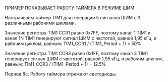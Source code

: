 ПРИМЕР ПОКАЗЫВАЕТ РАБОТУ ТАЙМЕРА В РЕЖИМЕ ШИМ

Настраиваем таймер TIM1 
для генерации 5 сигналов ШИМ с 3 различными рабочими циклами.

Значение регистра TIM1 CCR1 равно 0x7FF, поэтому канал 1 TIM1 и канал 1N TIM1 генерируют сигнал ШИМ с частотой, равной 1,95 кГц, и рабочим циклом, равным: 
 TIM1_CCR1 / (TIM1_Period + 1) = 50%

Значение регистра TIM1 CCR3 равно 0x1FF, поэтому канал 3 TIM1 генерирует сигнал ШИМ с частотой, равной 1,95 кГц, и рабочим циклом, равным: 
 TIM1_CCR3 / (TIM1_Period + 1) = 12.5%

Период 8с.
Работу таймера отражают светодиоды. 
 

